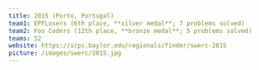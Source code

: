 ```yaml
---
title: 2015 (Porto, Portugal)
team1: EPFLosers (6th place, **silver medal**; 7 problems solved)
team2: Foo Coders (12th place, **bronze medal**; 5 problems solved)
teams: 52
website: https://icpc.baylor.edu/regionals/finder/swerc-2015
picture: /images/swerc/2015.jpg
---
```

